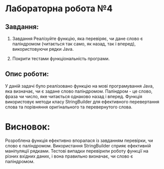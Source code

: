 # Лабораторна робота №4

## Завдання:

1. Завдання
Реалізуйте функцію, яка перевіряє, чи дане слово є паліндромом (читається так само, як назад, так і вперед), використовуючи рядки Java. 

2. Покрити тестами функціональність програми.

## Опис роботи:

У даній задачі було реалізовано функцію на мові програмування Java, яка визначає, чи є задане слово паліндромом. Паліндром - це слово, фраза чи число, яке читається однаково назад і вперед. Функція використовує методи класу StringBuilder для ефективного перевертання слова та порівняння оригінального та перевернутого слова.

# Висновок:

Розроблена функція ефективно впоралася із завданням перевірки, чи слово є паліндромом. Використання StringBuilder сприяє ефективній маніпуляції рядками. Тестові випадки перевірили роботу функції на різних вхідних даних, і вона правильно визначає, чи слово є паліндромом.